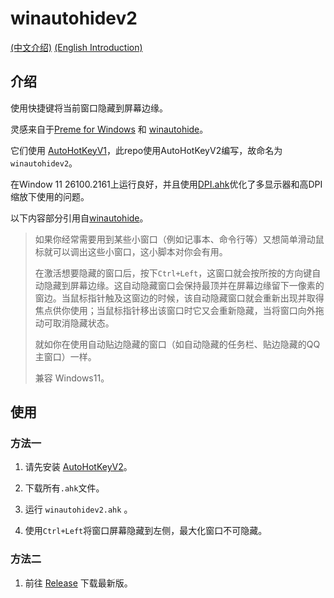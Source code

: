 # winautohidev2

[(中文介绍)](https://github.com/windwhim/winautohidev2)  [(English Introduction)](https://github.com/windwhim/winautohidev2/blob/main/README_en.md)

## 介绍

使用快捷键将当前窗口隐藏到屏幕边缘。

灵感来自于[Preme for Windows](http://www.premeforwindows.com/) 和 [winautohide](https://github.com/scavin/winautohide)。

它们使用 [AutoHotKeyV1](http://www.autohotkey.com/)，此repo使用AutoHotKeyV2编写，故命名为`winautohidev2`。

在Window 11 26100.2161上运行良好，并且使用[DPI.ahk](https://github.com/Descolada/AHK-v2-libraries/blob/main/Lib/DPI.ahk)优化了多显示器和高DPI缩放下使用的问题。

以下内容部分引用自[winautohide](https://github.com/scavin/winautohide)。

> 如果你经常需要用到某些小窗口（例如记事本、命令行等）又想简单滑动鼠标就可以调出这些小窗口，这小脚本对你会有用。
>
> 在激活想要隐藏的窗口后，按下`Ctrl+Left`，这窗口就会按所按的方向键自动隐藏到屏幕边缘。这自动隐藏窗口会保持最顶并在屏幕边缘留下一像素的窗边。当鼠标指针触及这窗边的时候，该自动隐藏窗口就会重新出现并取得焦点供你使用；当鼠标指针移出该窗口时它又会重新隐藏，当将窗口向外拖动可取消隐藏状态。
>
> 就如你在使用自动贴边隐藏的窗口（如自动隐藏的任务栏、贴边隐藏的QQ主窗口）一样。
>
> 兼容 Windows11。

## 使用

### 方法一

1. 请先安装 [AutoHotKeyV2](http://www.autohotkey.com/)。

2. 下载所有`.ahk`文件。
3. 运行 `winautohidev2.ahk` 。
4. 使用`Ctrl+Left`将窗口屏幕隐藏到左侧，最大化窗口不可隐藏。

### 方法二

1. 前往 [Release](https://github.com/windwhim/winautohidev2/release) 下载最新版。
